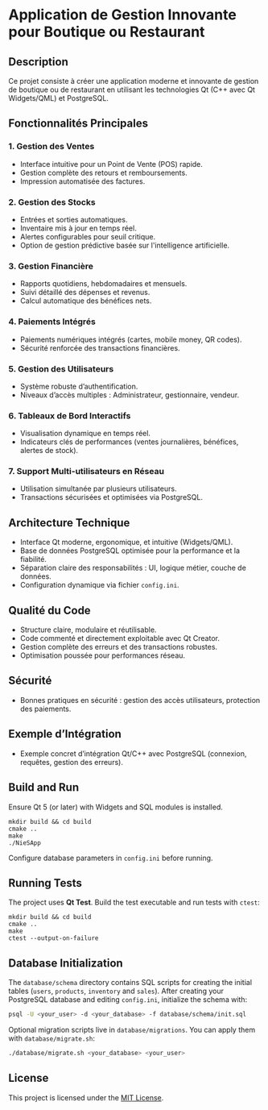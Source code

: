 # Application de Gestion Innovante pour Boutique ou Restaurant

## Description

Ce projet consiste à créer une application moderne et innovante de gestion de boutique ou de restaurant en utilisant les technologies Qt (C++ avec Qt Widgets/QML) et PostgreSQL.

## Fonctionnalités Principales

### 1. Gestion des Ventes

* Interface intuitive pour un Point de Vente (POS) rapide.
* Gestion complète des retours et remboursements.
* Impression automatisée des factures.

### 2. Gestion des Stocks

* Entrées et sorties automatiques.
* Inventaire mis à jour en temps réel.
* Alertes configurables pour seuil critique.
* Option de gestion prédictive basée sur l'intelligence artificielle.

### 3. Gestion Financière

* Rapports quotidiens, hebdomadaires et mensuels.
* Suivi détaillé des dépenses et revenus.
* Calcul automatique des bénéfices nets.

### 4. Paiements Intégrés

* Paiements numériques intégrés (cartes, mobile money, QR codes).
* Sécurité renforcée des transactions financières.

### 5. Gestion des Utilisateurs

* Système robuste d’authentification.
* Niveaux d’accès multiples : Administrateur, gestionnaire, vendeur.

### 6. Tableaux de Bord Interactifs

* Visualisation dynamique en temps réel.
* Indicateurs clés de performances (ventes journalières, bénéfices, alertes de stock).

### 7. Support Multi-utilisateurs en Réseau

* Utilisation simultanée par plusieurs utilisateurs.
* Transactions sécurisées et optimisées via PostgreSQL.

## Architecture Technique

* Interface Qt moderne, ergonomique, et intuitive (Widgets/QML).
* Base de données PostgreSQL optimisée pour la performance et la fiabilité.
* Séparation claire des responsabilités : UI, logique métier, couche de données.
* Configuration dynamique via fichier `config.ini`.

## Qualité du Code

* Structure claire, modulaire et réutilisable.
* Code commenté et directement exploitable avec Qt Creator.
* Gestion complète des erreurs et des transactions robustes.
* Optimisation poussée pour performances réseau.

## Sécurité

* Bonnes pratiques en sécurité : gestion des accès utilisateurs, protection des paiements.

## Exemple d’Intégration

* Exemple concret d’intégration Qt/C++ avec PostgreSQL (connexion, requêtes, gestion des erreurs).

## Build and Run
Ensure Qt 5 (or later) with Widgets and SQL modules is installed.

```
mkdir build && cd build
cmake ..
make
./NieSApp
```

Configure database parameters in `config.ini` before running.

## Running Tests

The project uses **Qt Test**. Build the test executable and run tests with
`ctest`:

```
mkdir build && cd build
cmake ..
make
ctest --output-on-failure
```

## Database Initialization

The `database/schema` directory contains SQL scripts for creating the initial
tables (`users`, `products`, `inventory` and `sales`). After creating your
PostgreSQL database and editing `config.ini`, initialize the schema with:

```sh
psql -U <your_user> -d <your_database> -f database/schema/init.sql
```

Optional migration scripts live in `database/migrations`. You can apply them with
`database/migrate.sh`:

```sh
./database/migrate.sh <your_database> <your_user>
```

## License

This project is licensed under the [MIT License](LICENSE).

